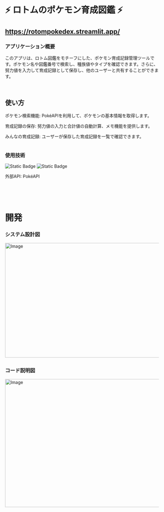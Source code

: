 # ⚡ ロトムのポケモン育成図鑑 ⚡
## https://rotompokedex.streamlit.app/
### アプリケーション概要
このアプリは、ロトム図鑑をモチーフにした、ポケモン育成記録管理ツールです。ポケモン名や図鑑番号で検索し、種族値やタイプを確認できます。さらに、努力値を入力して育成記録として保存し、他のユーザーと共有することができます。

<br>

## 使い方
ポケモン検索機能: PokéAPIを利用して、ポケモンの基本情報を取得します。

育成記録の保存: 努力値の入力と合計値の自動計算、メモ機能を提供します。

みんなの育成記録: ユーザーが保存した育成記録を一覧で確認できます。
#
### 使用技術
![Static Badge](https://img.shields.io/badge/Python-F7DF1E?style=for-the-badge&logo=python&logoColor=blue&logoSize=auto)
![Static Badge](https://img.shields.io/badge/Streamlit-%23E34F26?style=for-the-badge&logo=streamlit&logoColor=white&logoSize=auto)

外部API: PokéAPI

<br>
<br>
<br>

# 開発
### システム設計図
<img width="621" height="374" alt="Image" src="https://github.com/user-attachments/assets/374e6791-8d7a-4770-a140-1ae84d49a63b" />

##
### コード説明図
<img width="713" height="418" alt="Image" src="https://github.com/user-attachments/assets/1437e641-d6c5-44b5-8acc-0cc819b2eab3" />

